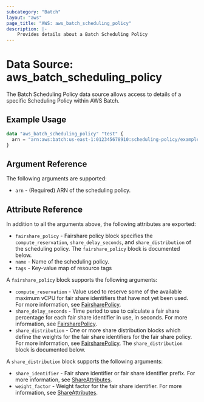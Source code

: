 ```yaml
---
subcategory: "Batch"
layout: "aws"
page_title: "AWS: aws_batch_scheduling_policy"
description: |-
    Provides details about a Batch Scheduling Policy
---
```


# Data Source: aws_batch_scheduling_policy

The Batch Scheduling Policy data source allows access to details of a specific Scheduling Policy within AWS Batch.

## Example Usage

```terraform
data "aws_batch_scheduling_policy" "test" {
  arn = "arn:aws:batch:us-east-1:012345678910:scheduling-policy/example"
}
```

## Argument Reference

The following arguments are supported:

* `arn` - (Required) ARN of the scheduling policy.

## Attribute Reference

In addition to all the arguments above, the following attributes are exported:

* `fairshare_policy` - Fairshare policy block specifies the `compute_reservation`, `share_delay_seconds`, and `share_distribution` of the scheduling policy. The `fairshare_policy` block is documented below.
* `name` - Name of the scheduling policy.
* `tags` - Key-value map of resource tags

A `fairshare_policy` block supports the following arguments:

* `compute_reservation` - Value used to reserve some of the available maximum vCPU for fair share identifiers that have not yet been used. For more information, see [FairsharePolicy](https://docs.aws.amazon.com/batch/latest/APIReference/API_FairsharePolicy.html).
* `share_delay_seconds` - Time period to use to calculate a fair share percentage for each fair share identifier in use, in seconds. For more information, see [FairsharePolicy](https://docs.aws.amazon.com/batch/latest/APIReference/API_FairsharePolicy.html).
* `share_distribution` - One or more share distribution blocks which define the weights for the fair share identifiers for the fair share policy. For more information, see [FairsharePolicy](https://docs.aws.amazon.com/batch/latest/APIReference/API_FairsharePolicy.html). The `share_distribution` block is documented below.

A `share_distribution` block supports the following arguments:

* `share_identifier` - Fair share identifier or fair share identifier prefix. For more information, see [ShareAttributes](https://docs.aws.amazon.com/batch/latest/APIReference/API_ShareAttributes.html).
* `weight_factor` - Weight factor for the fair share identifier. For more information, see [ShareAttributes](https://docs.aws.amazon.com/batch/latest/APIReference/API_ShareAttributes.html).
